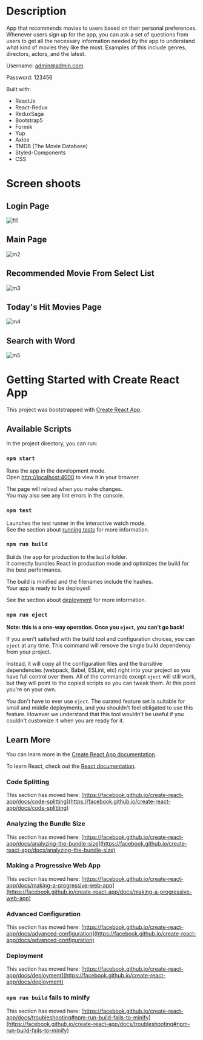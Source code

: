 # Description

App that recommends movies to users based on their personal preferences. Whenever
users sign up for the app, you can ask a set of questions from users to get all the necessary
information needed by the app to understand what kind of movies they like the most. Examples of
this include genres, directors, actors, and the latest.

Username: admin@admin.com

Password: 123456

Built with:

- ReactJs
- React-Redux
- ReduxSaga
- Bootstrap5
- Formik
- Yup
- Axios
- TMDB (The Movie Database)
- Styled-Components
- CSS

# Screen shoots

## Login Page

![fl1](https://user-images.githubusercontent.com/25987727/185130044-193f0dd1-94b7-44b0-ab3b-ee0873a5ced3.png)

## Main Page

![m2](https://user-images.githubusercontent.com/25987727/185130063-4ed3fe66-3948-4368-abbe-33f2acfefb83.png)

## Recommended Movie From Select List

![m3](https://user-images.githubusercontent.com/25987727/185130085-72012d69-e61d-4dbf-8577-4b51b3b6c371.png)

## Today's Hit Movies Page

![m4](https://user-images.githubusercontent.com/25987727/185130104-c8daf58c-ff13-4c26-9b1a-bd339c45e8c8.png)

## Search with Word

![m5](https://user-images.githubusercontent.com/25987727/185130125-530b3f35-f4d2-4945-a1a3-4af487eb8c94.png)

# Getting Started with Create React App

This project was bootstrapped with [Create React App](https://github.com/facebook/create-react-app).

## Available Scripts

In the project directory, you can run:

### `npm start`

Runs the app in the development mode.\
Open [http://localhost:4000](http://localhost:4000) to view it in your browser.

The page will reload when you make changes.\
You may also see any lint errors in the console.

### `npm test`

Launches the test runner in the interactive watch mode.\
See the section about [running tests](https://facebook.github.io/create-react-app/docs/running-tests) for more information.

### `npm run build`

Builds the app for production to the `build` folder.\
It correctly bundles React in production mode and optimizes the build for the best performance.

The build is minified and the filenames include the hashes.\
Your app is ready to be deployed!

See the section about [deployment](https://facebook.github.io/create-react-app/docs/deployment) for more information.

### `npm run eject`

**Note: this is a one-way operation. Once you `eject`, you can't go back!**

If you aren't satisfied with the build tool and configuration choices, you can `eject` at any time. This command will remove the single build dependency from your project.

Instead, it will copy all the configuration files and the transitive dependencies (webpack, Babel, ESLint, etc) right into your project so you have full control over them. All of the commands except `eject` will still work, but they will point to the copied scripts so you can tweak them. At this point you're on your own.

You don't have to ever use `eject`. The curated feature set is suitable for small and middle deployments, and you shouldn't feel obligated to use this feature. However we understand that this tool wouldn't be useful if you couldn't customize it when you are ready for it.

## Learn More

You can learn more in the [Create React App documentation](https://facebook.github.io/create-react-app/docs/getting-started).

To learn React, check out the [React documentation](https://reactjs.org/).

### Code Splitting

This section has moved here: [https://facebook.github.io/create-react-app/docs/code-splitting](https://facebook.github.io/create-react-app/docs/code-splitting)

### Analyzing the Bundle Size

This section has moved here: [https://facebook.github.io/create-react-app/docs/analyzing-the-bundle-size](https://facebook.github.io/create-react-app/docs/analyzing-the-bundle-size)

### Making a Progressive Web App

This section has moved here: [https://facebook.github.io/create-react-app/docs/making-a-progressive-web-app](https://facebook.github.io/create-react-app/docs/making-a-progressive-web-app)

### Advanced Configuration

This section has moved here: [https://facebook.github.io/create-react-app/docs/advanced-configuration](https://facebook.github.io/create-react-app/docs/advanced-configuration)

### Deployment

This section has moved here: [https://facebook.github.io/create-react-app/docs/deployment](https://facebook.github.io/create-react-app/docs/deployment)

### `npm run build` fails to minify

This section has moved here: [https://facebook.github.io/create-react-app/docs/troubleshooting#npm-run-build-fails-to-minify](https://facebook.github.io/create-react-app/docs/troubleshooting#npm-run-build-fails-to-minify)
